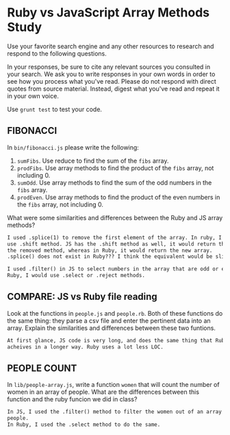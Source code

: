 # Ruby vs JavaScript Array Methods Study

Use your favorite search engine and any other resources to research and
respond to the following questions.

In your responses, be sure to cite any relevant sources you consulted in your
search. We ask you to write responses in your own words in order to see how you
process what you've read. Please do not respond with direct quotes from source
material. Instead, digest what you've read and repeat it in your own voice.

Use `grunt test` to test your code.


## FIBONACCI

In `bin/fibonacci.js` please write the following:
1. `sumFibs`. Use reduce to find the sum of the `fibs` array.
2. `prodFibs`. Use array methods to find the product of the `fibs` array,
    not including 0.
3. `sumOdd`. Use array methods to find the sum of the odd numbers in the
    `fibs` array.
4. `prodEven`. Use array methods to find the product of the even numbers in the
    `fibs` array, not including 0.


What were some similarities and differences between the Ruby and JS array methods?

```md
I used .splice(1) to remove the first element of the array. In ruby, I would
use .shift method. JS has the .shift method as well, it would return the
the removed method, whereas in Ruby, it would return the new array.
.splice() does not exist in Ruby??? I think the equivalent would be slice??

I used .filter() in JS to select numbers in the array that are odd or even. In
Ruby, I would use .select or .reject methods.
```

## COMPARE: JS vs Ruby file reading

Look at the functions in `people.js` and `people.rb`. Both of these functions do
the same thing: they parse a csv file and enter the pertinent data into an array.
Explain the similarities and differences between these two funtions.

```md
At first glance, JS code is very long, and does the same thing that Ruby
acheives in a longer way. Ruby uses a lot less LOC.
```

## PEOPLE COUNT

In `lib/people-array.js`, write a function `women` that will count the number of
women in an array of people.
What are the differences between this function and the ruby funcion we did
in class?

```md
In JS, I used the .filter() method to filter the women out of an array of
people.
In Ruby, I used the .select method to do the same.
```
